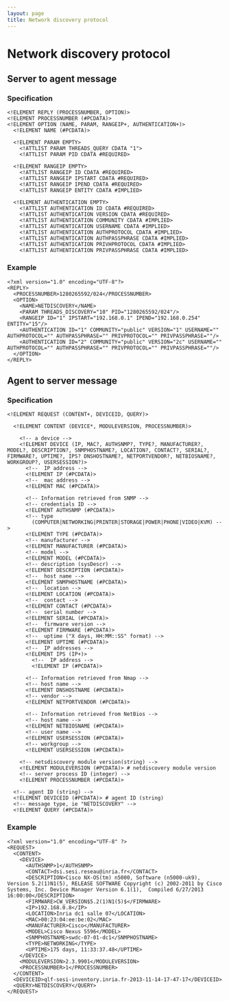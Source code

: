 ```yaml
---
layout: page
title: Network discovery protocol
---
```


# Network discovery protocol

## Server to agent message

### Specification

    <!ELEMENT REPLY (PROCESSNUMBER, OPTION)>
    <!ELEMENT PROCESSNUMBER (#PCDATA)>
    <!ELEMENT OPTION (NAME, PARAM, RANGEIP+, AUTHENTICATION+)>
      <!ELEMENT NAME (#PCDATA)>

      <!ELEMENT PARAM EMPTY>
        <!ATTLIST PARAM THREADS_QUERY CDATA "1">
        <!ATTLIST PARAM PID CDATA #REQUIRED>

      <!ELEMENT RANGEIP EMPTY>
        <!ATTLIST RANGEIP ID CDATA #REQUIRED>
        <!ATTLIST RANGEIP IPSTART CDATA #REQUIRED>
        <!ATTLIST RANGEIP IPEND CDATA #REQUIRED>
        <!ATTLIST RANGEIP ENTITY CDATA #IMPLIED>

      <!ELEMENT AUTHENTICATION EMPTY>
        <!ATTLIST AUTHENTICATION ID CDATA #REQUIRED>
        <!ATTLIST AUTHENTICATION VERSION CDATA #REQUIRED>
        <!ATTLIST AUTHENTICATION COMMUNITY CDATA #IMPLIED>
        <!ATTLIST AUTHENTICATION USERNAME CDATA #IMPLIED>
        <!ATTLIST AUTHENTICATION AUTHPROTOCOL CDATA #IMPLIED>
        <!ATTLIST AUTHENTICATION AUTHPASSPHRASE CDATA #IMPLIED>
        <!ATTLIST AUTHENTICATION PRIVHPROTOCOL CDATA #IMPLIED>
        <!ATTLIST AUTHENTICATION PRIVPASSPHRASE CDATA #IMPLIED>

### Example

    <?xml version="1.0" encoding="UTF-8"?>
    <REPLY>
      <PROCESSNUMBER>1280265592/024</PROCESSNUMBER>
      <OPTION>
        <NAME>NETDISCOVERY</NAME>
        <PARAM THREADS_DISCOVERY="10" PID="1280265592/024"/>
        <RANGEIP ID="1" IPSTART="192.168.0.1" IPEND="192.168.0.254" ENTITY="15"/>
        <AUTHENTICATION ID="1" COMMUNITY="public" VERSION="1" USERNAME="" AUTHPROTOCOL="" AUTHPASSPHRASE="" PRIVPROTOCOL="" PRIVPASSPHRASE=""/>
        <AUTHENTICATION ID="2" COMMUNITY="public" VERSION="2c" USERNAME="" AUTHPROTOCOL="" AUTHPASSPHRASE="" PRIVPROTOCOL="" PRIVPASSPHRASE=""/>
      </OPTION>
    </REPLY>

## Agent to server message

### Specification

    <!ELEMENT REQUEST (CONTENT+, DEVICEID, QUERY)>

      <!ELEMENT CONTENT (DEVICE*, MODULEVERSION, PROCESSNUMBER)>

        <!-- a device -->
        <!ELEMENT DEVICE (IP, MAC?, AUTHSNMP?, TYPE?, MANUFACTURER?, MODEL?, DESCRIPTION?, SNMPHOSTNAME?, LOCATION?, CONTACT?, SERIAL?, FIRMWARE?, UPTIME?, IPS? DNSHOSTNAME?, NETPORTVENDOR?, NETBIOSNAME?, WORKGROUP?, USERSESSION?)>
          <!--  IP address -->
          <!ELEMENT IP (#PCDATA)>
          <!--  mac address -->
          <!ELEMENT MAC (#PCDATA)>

          <!-- Information retrieved from SNMP -->
          <!-- credentials ID -->
          <!ELEMENT AUTHSNMP (#PCDATA)>
          <!-- type
            (COMPUTER|NETWORKING|PRINTER|STORAGE|POWER|PHONE|VIDEO|KVM) -->
          <!ELEMENT TYPE (#PCDATA)>
          <!-- manufacturer -->
          <!ELEMENT MANUFACTURER (#PCDATA)>
          <!-- model -->
          <!ELEMENT MODEL (#PCDATA)>
          <!-- description (sysDescr) -->
          <!ELEMENT DESCRIPTION (#PCDATA)>
          <!--  host name -->
          <!ELEMENT SNMPHOSTNAME (#PCDATA)>
          <!--  location -->
          <!ELEMENT LOCATION (#PCDATA)>
          <!--  contact -->
          <!ELEMENT CONTACT (#PCDATA)>
          <!--  serial number -->
          <!ELEMENT SERIAL (#PCDATA)>
          <!--  firmware version -->
          <!ELEMENT FIRMWARE (#PCDATA)>
          <!--  uptime ("X days, HH:MM::SS" format) -->
          <!ELEMENT UPTIME (#PCDATA)>
          <!--  IP addresses -->
          <!ELEMENT IPS (IP+)>
            <!--  IP address -->
            <!ELEMENT IP (#PCDATA)>

          <!-- Information retrieved from Nmap -->
          <!-- host name -->
          <!ELEMENT DNSHOSTNAME (#PCDATA)>
          <!-- vendor -->
          <!ELEMENT NETPORTVENDOR (#PCDATA)>

          <!-- Information retrieved from NetBios -->
          <!-- host name -->
          <!ELEMENT NETBIOSNAME (#PCDATA)>
          <!-- user name -->
          <!ELEMENT USERSESSION (#PCDATA)>
          <!-- workgroup -->
          <!ELEMENT USERSESSION (#PCDATA)>

        <!-- netsdiscovery module version(string) -->
        <!ELEMENT MODULEVERSION (#PCDATA)> # netdiscovery module version
        <!-- server process ID (integer) -->
        <!ELEMENT PROCESSNUMBER (#PCDATA)>

      <!-- agent ID (string) -->
      <!ELEMENT DEVICEID (#PCDATA)> # agent ID (string)
      <!-- message type, ie "NETDISCOVERY" -->
      <!ELEMENT QUERY (#PCDATA)>

### Example

    <?xml version="1.0" encoding="UTF-8" ?>
    <REQUEST>
      <CONTENT>
        <DEVICE>
          <AUTHSNMP>1</AUTHSNMP>
          <CONTACT>dsi.sesi.reseau@inria.fr</CONTACT>
          <DESCRIPTION>Cisco NX-OS(tm) n5000, Software (n5000-uk9), Version 5.2(1)N1(5), RELEASE SOFTWARE Copyright (c) 2002-2011 by Cisco Systems, Inc. Device Manager Version 6.1(1),  Compiled 6/27/2013 16:00:00</DESCRIPTION>
          <FIRMWARE>CW_VERSION$5.2(1)N1(5)$</FIRMWARE>
          <IP>192.168.0.8</IP>
          <LOCATION>Inria dc1 salle 07</LOCATION>
          <MAC>00:23:04:ee:be:02</MAC>
          <MANUFACTURER>Cisco</MANUFACTURER>
          <MODEL>Cisco Nexus 5596</MODEL>
          <SNMPHOSTNAME>swdc-07-01-dc1</SNMPHOSTNAME>
          <TYPE>NETWORKING</TYPE>
          <UPTIME>175 days, 11:33:37.48</UPTIME>
        </DEVICE>
        <MODULEVERSION>2.3.9901</MODULEVERSION>
        <PROCESSNUMBER>1</PROCESSNUMBER>
      </CONTENT>
      <DEVICEID>qlf-sesi-inventory.inria.fr-2013-11-14-17-47-17</DEVICEID>
      <QUERY>NETDISCOVERY</QUERY>
    </REQUEST>
